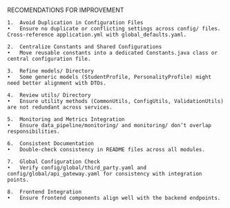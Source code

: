 RECOMENDATIONS FOR IMPROVEMENT
	
    1.	Avoid Duplication in Configuration Files
	•	Ensure no duplicate or conflicting settings across config/ files. Cross-reference application.yml with global_defaults.yaml.
	
    2.	Centralize Constants and Shared Configurations
	•	Move reusable constants into a dedicated Constants.java class or central configuration file.
	
    3.	Refine models/ Directory
	•	Some generic models (StudentProfile, PersonalityProfile) might need better alignment with DTOs.
	
    4.	Review utils/ Directory
	•	Ensure utility methods (CommonUtils, ConfigUtils, ValidationUtils) are not redundant across services.
	
    5.	Monitoring and Metrics Integration
	•	Ensure data_pipeline/monitoring/ and monitoring/ don’t overlap responsibilities.
	
    6.	Consistent Documentation
	•	Double-check consistency in README files across all modules.
	
    7.	Global Configuration Check
	•	Verify config/global/third_party.yaml and config/global/api_gateway.yaml for consistency with integration points.
	
    8.	Frontend Integration
	•	Ensure frontend components align well with the backend endpoints.